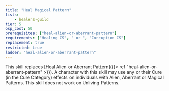 ```yaml
---
title: "Heal Magical Pattern"
lists:
    - healers-guild
tier: 5
osp_cost: 50
prerequisites: ["heal-alien-or-aberrant-pattern"]
requirements: ["Healing CS", " or ", "Corruption CS"]
replacement: true
restricted: true
ladder: "heal-alien-or-aberrant-pattern"
---
```

This skill replaces [Heal Alien or Aberrant Pattern]({{< ref "heal-alien-or-aberrant-pattern" >}}). A character with this skill may use any or their Cure (in the Cure Category) effects on individuals with Alien, Aberrant or Magical Patterns. This skill does not work on Unliving Patterns.